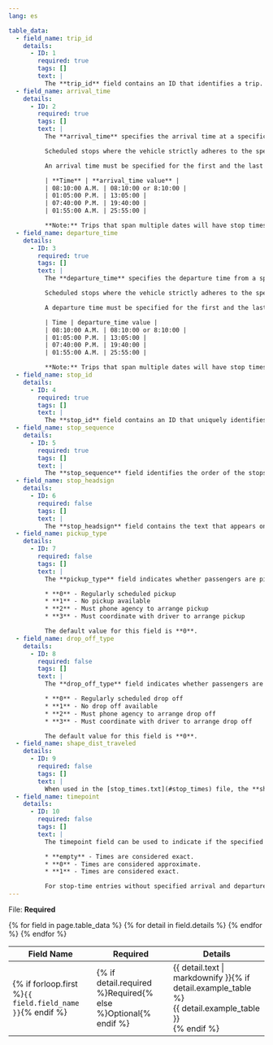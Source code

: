 ```yaml
---
lang: es

table_data:
  - field_name: trip_id
    details:
      - ID: 1
        required: true
        tags: []
        text: |
          The **trip_id** field contains an ID that identifies a trip. This value is referenced from the [trips.txt](#trips) file.
  - field_name: arrival_time
    details:
      - ID: 2
        required: true
        tags: []
        text: |
          The **arrival_time** specifies the arrival time at a specific stop for a specific trip on a route. The time is measured from "noon minus 12h" (effectively midnight, except for days on which daylight savings time changes occur) at the beginning of the service day. For times occurring after midnight on the service day, enter the time as a value greater than 24:00:00 in HH:MM:SS local time for the day on which the trip schedule begins. If you don't have separate times for arrival and departure at a stop, enter the same value for **arrival_time** and **departure_time**.

          Scheduled stops where the vehicle strictly adheres to the specified arrival and departure times are timepoints. For example, if a transit vehicle arrives at a stop before the scheduled departure time, it will hold until the departure time. If this stop is not a timepoint, use either an empty string value for the **arrival_time** field or provide an interpolated time. Further, indicate that interpolated times are provided via the **timepoint** field with a value of zero. If interpolated times are indicated with **timepoint**=0, then time points must be indicated with a value of 1 for the **timepoint** field. Provide arrival times for all stops that are time points.

          An arrival time must be specified for the first and the last stop in a trip. Times must be eight digits in HH:MM:SS format (H:MM:SS is also accepted, if the hour begins with 0). Do not pad times with spaces. The following columns list stop times for a trip and the proper way to express those times in the **arrival_time** field:

          | **Time** | **arrival_time value** |
          | 08:10:00 A.M. | 08:10:00 or 8:10:00 |
          | 01:05:00 P.M. | 13:05:00 |
          | 07:40:00 P.M. | 19:40:00 |
          | 01:55:00 A.M. | 25:55:00 |

          **Note:** Trips that span multiple dates will have stop times greater than 24:00:00. For example, if a trip begins at 10:30:00 p.m. and ends at 2:15:00 a.m. on the following day, the stop times would be 22:30:00 and 26:15:00. Entering those stop times as 22:30:00 and 02:15:00 would not produce the desired results.
  - field_name: departure_time
    details:
      - ID: 3
        required: true
        tags: []
        text: |
          The **departure_time** specifies the departure time from a specific stop for a specific trip on a route. The time is measured from "noon minus 12h" (effectively midnight, except for days on which daylight savings time changes occur) at the beginning of the service day. For times occurring after midnight on the service day, enter the time as a value greater than 24:00:00 in HH:MM:SS local time for the day on which the trip schedule begins. If you don't have separate times for arrival and departure at a stop, enter the same value for **arrival_time** and **departure_time**.

          Scheduled stops where the vehicle strictly adheres to the specified arrival and departure times are timepoints. For example, if a transit vehicle arrives at a stop before the scheduled departure time, it will hold until the departure time. If this stop is not a timepoint, use either an empty string value for the **departure_time** field or provide an interpolated time (further, indicate that interpolated times are provided via the **timepoint** field with a value of zero). If interpolated times are indicated with **timepoint**=0, then time points must be indicated with a value of 1 for the **timepoint** field. Provide departure times for all stops that are time points.

          A departure time must be specified for the first and the last stop in a trip even if the vehicle does not allow boarding at the last stop.  Times must be eight digits in HH:MM:SS format (H:MM:SS is also accepted, if the hour begins with 0). Do not pad times with spaces. The following columns list stop times for a trip and the proper way to express those times in the **departure_time** field:

          | Time | departure_time value |
          | 08:10:00 A.M. | 08:10:00 or 8:10:00 |
          | 01:05:00 P.M. | 13:05:00 |
          | 07:40:00 P.M. | 19:40:00 |
          | 01:55:00 A.M. | 25:55:00 |

          **Note:** Trips that span multiple dates will have stop times greater than 24:00:00. For example, if a trip begins at 10:30:00 p.m. and ends at 2:15:00 a.m. on the following day, the stop times would be 22:30:00 and 26:15:00. Entering those stop times as 22:30:00 and 02:15:00 would not produce the desired results.
  - field_name: stop_id
    details:
      - ID: 4
        required: true
        tags: []
        text: |
          The **stop_id** field contains an ID that uniquely identifies a stop. Multiple routes may use the same stop. The **stop_id** is referenced from the [stops.txt](#stops) file. If **location_type** is used in [stops.txt](#stops), all stops referenced in [stop_times.txt](#stop_times) must have **location_type** of 0.  Where possible, **stop_id** values should remain consistent between feed updates. In other words, stop A with **stop_id 1** should have **stop_id 1** in all subsequent data updates. If a stop is not a time point, enter blank values for **arrival_time** and **departure_time**.
  - field_name: stop_sequence
    details:
      - ID: 5
        required: true
        tags: []
        text: |
          The **stop_sequence** field identifies the order of the stops for a particular trip. The values for **stop_sequence** must be non-negative integers, and they must increase along the trip.  For example, the first stop on the trip could have a **stop_sequence** of 1, the second stop on the trip could have a **stop_sequence** of 23, the third stop could have a **stop_sequence** of 40, and so on.
  - field_name: stop_headsign
    details:
      - ID: 6
        required: false
        tags: []
        text: |
          The **stop_headsign** field contains the text that appears on a sign that identifies the trip's destination to passengers. Use this field to override the default **trip_headsign** when the headsign changes between stops. If this headsign is associated with an entire trip, use **trip_headsign** instead.
  - field_name: pickup_type
    details:
      - ID: 7
        required: false
        tags: []
        text: |
          The **pickup_type** field indicates whether passengers are picked up at a stop as part of the normal schedule or whether a pickup at the stop is not available. This field also allows the transit agency to indicate that passengers must call the agency or notify the driver to arrange a pickup at a particular stop. Valid values for this field are:

          * **0** - Regularly scheduled pickup
          * **1** - No pickup available
          * **2** - Must phone agency to arrange pickup
          * **3** - Must coordinate with driver to arrange pickup

          The default value for this field is **0**.
  - field_name: drop_off_type
    details:
      - ID: 8
        required: false
        tags: []
        text: |
          The **drop_off_type** field indicates whether passengers are dropped off at a stop as part of the normal schedule or whether a drop off at the stop is not available. This field also allows the transit agency to indicate that passengers must call the agency or notify the driver to arrange a drop off at a particular stop. Valid values for this field are:

          * **0** - Regularly scheduled drop off
          * **1** - No drop off available
          * **2** - Must phone agency to arrange drop off
          * **3** - Must coordinate with driver to arrange drop off

          The default value for this field is **0**.
  - field_name: shape_dist_traveled
    details:
      - ID: 9
        required: false
        tags: []
        text: |
          When used in the [stop_times.txt](#stop_times) file, the **shape_dist_traveled** field positions a stop as a distance from the first shape point. The **shape_dist_traveled** field represents a real distance traveled along the route in units such as feet or kilometers. For example, if a bus travels a distance of 5.25 kilometers from the start of the shape to the stop, the **shape_dist_traveled** for the stop ID would be entered as "5.25". This information allows the trip planner to determine how much of the shape to draw when showing part of a trip on the map. The values used for **shape_dist_traveled** must increase along with **stop_sequence**: they cannot be used to show reverse travel along a route.  The units used for **shape_dist_traveled** in the [stop_times.txt](#stop_times) file must match the units that are used for this field in the shapes.txt file.
  - field_name: timepoint
    details:
      - ID: 10
        required: false
        tags: []
        text: |
          The timepoint field can be used to indicate if the specified arrival and departure times for a stop are strictly adhered to by the transit vehicle or if they are instead approximate and/or interpolated times. The field allows a GTFS producer to provide interpolated stop times that potentially incorporate local knowledge, but still indicate if the times are approximate. For stop-time entries with specified arrival and departure times, valid values for this field are:

          * **empty** - Times are considered exact.
          * **0** - Times are considered approximate.
          * **1** - Times are considered exact.

          For stop-time entries without specified arrival and departure times, feed consumers must interpolate arrival and departure times. Feed producers may optionally indicate that such an entry is not a timepoint (value=0) but it is an error to mark a entry as a timepoint (value=1) without specifying arrival and departure times.
---
```

File: **Required**

<div class="table-wrapper">
  <table class="recommendation">
    <thead>
      <tr>
        <th>Field Name</th>
        <th>Required</th>
        <th>Details</th>
      </tr>
    </thead>
    <tbody>
    {% for field in page.table_data %}
      {% for detail in field.details %}
      <tr id="{{ page.slug }}_{{ detail.ID }}" class="anchor-row{% if forloop.first %} field-row{% endif %}{% for tag in detail.tags %} {{ tag }}{% endfor %}">
        <td>{% if forloop.first %}<code>{{ field.field_name }}</code>{% endif %}</td>
        <td>{% if detail.required %}Required{% else %}Optional{% endif %}</td>
        <td>{{ detail.text | markdownify }}{% if detail.example_table %}<div class="table-wrapper">{{ detail.example_table }}</div>{% endif %}</td>
      </tr>
      {% endfor %}
    {% endfor %}
    </tbody>
  </table>
</div>
